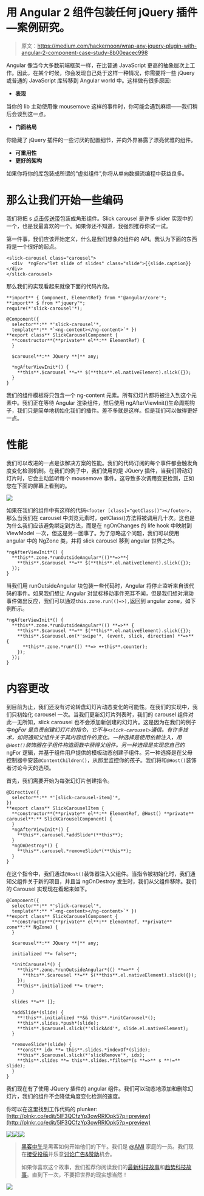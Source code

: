 # 用 Angular 2 组件包装任何 jQuery 插件—案例研究。

> 原文：<https://medium.com/hackernoon/wrap-any-jquery-plugin-with-angular-2-component-case-study-8b00eacec998>

Angular 像当今大多数前端框架一样，在比普通 JavaScript 更高的抽象层次上工作。因此，在某个时候，你会发现自己处于这样一种情况，你需要将一些 jQuery 或普通的 JavaScript 库转移到 Angular world 中。这样做有很多原因:

*   **表现**

当你的 lib 主动使用像 mousemove 这样的事件时，你可能会遇到麻烦——我们稍后会谈到这一点。

*   **门面格局**

你隐藏了 jQuery 插件的一些讨厌的配置细节，并向外界暴露了漂亮优雅的组件。

*   **可重用性**
*   **更好的架构**

如果你将你的库包装成所谓的“虚拟组件”,你将从单向数据流编程中获益良多。

# **那么让我们开始一些编码**

我们将把 s [点击传送带](http://kenwheeler.github.io/slick/)包装成角形组件。Slick carousel 是许多 slider 实现中的一个，也是我最喜欢的一个。如果你还不知道，我强烈推荐你试一试。

第一件事，我们应该开始定义，什么是我们想象的组件的 API。我认为下面的东西将是一个很好的起点。

```
<slick-carousel class="carousel">
  <div  *ngFor="let slide of slides" class="slide">{{slide.caption}}</div>
</slick-carousel>
```

那么我们的实现看起来就像下面的代码片段。

```
**import** { Component, ElementRef} from *'@angular/core'*;
**import** $ from *"jquery"*;
require(*'slick-carousel'*);

@Component({
  selector**:** *'slick-carousel'*,
  template**:** *`<ng-content></ng-content>`* })
**export class** SlickCarouselComponent {
  **constructor**(**private** el**:** ElementRef) {
  }

  $carousel**:** JQuery **|** any;

  *ngAfterViewInit*() {
    **this**.$carousel **=** $(**this**.el.nativeElement).slick({});
  }
}
```

我们的组件模板将只包含一个 ng-content 元素。所有幻灯片都将被注入到这个元素中。我们正在等待 Angular 渲染组件，然后使用 ngAfterViewInit()生命周期钩子，我们只是简单地初始化我们的插件。差不多就是这样。但是我们可以做得更好一点。

# **性能**

我们可以改进的一点是该解决方案的性能。我们的代码订阅的每个事件都会触发角度变化检测机制。在我们的例子中，我们使用的是 JQuery 插件，当我们滑动幻灯片时，它会主动监听每个 mousemove 事件。这导致多次调用变更检测，正如您在下面的屏幕上看到的。

![](img/5f99d7e5baee8eba154cb46a31a516e7.png)

如果在我们的组件中有这样的代码`<footer [class]="getClass()"></footer>`，那么当我们在 carousel 中浏览元素时，getClass()方法将被调用几十次。这也是为什么我们应该避免绑定到方法，而是在 ngOnChanges 的 life hook 中映射到 ViewModel 一次，但这是另一回事了。为了忽略这个问题，我们可以使用 angular 中的 NgZone 类，并将 slick carousel 移到 angular 世界之外。

```
*ngAfterViewInit*() {
  **this**.zone.*runOutsideAngular*(()**=>**{
    **this**.$carousel **=** $(**this**.el.nativeElement).slick({});
  });
}
```

当我们用 runOutsideAngular 块包装一些代码时，Angular 将停止监听来自该代码的事件。如果我们想让 Angular 对鼠标移动事件充耳不闻，但是我们想对滑动事件做出反应，我们可以通过`this.zone.run(()=>),`返回到 angular zone，如下例所示。

```
*ngAfterViewInit*() {
  **this**.zone.*runOutsideAngular*(() **=>** {
    **this**.$carousel **=** $(**this**.el.nativeElement).slick({});
    **this**.$carousel.on(*'swipe'*, (event, slick, direction) **=>** {
      **this**.zone.*run*(() **=> ++this**.counter);
    });
  });
}
```

# 内容更改

到目前为止，我们还没有讨论转盘幻灯片动态变化的可能性。在我们的实现中，我们只初始化 carousel 一次。当我们更新幻灯片列表时，我们的 carousel 组件对此一无所知，slick carousel 也不会添加新创建的幻灯片。这是因为在我们的例子中*ngFor 是负责创建幻灯片的指令，它不与`<slick-carousel>`通信。有许多技术，如何通知父组件关于其内容组件的变化。一种选择是使用依赖注入，用`@Host()`装饰器在子组件构造函数中获得父组件。另一种选择是实现您自己的*ngFor 逻辑，并基于组件用户提供的模板动态创建子组件。另一种选择是在父母控制器中安装`@ContentChildren()`，从那里监控你的孩子。我们将和`@Host()`装饰者讨论今天的选项。

首先，我们需要开始为每张幻灯片创建指令。

```
@Directive({
  selector**:** *'[slick-carousel-item]'*,
})
**export class** SlickCarouselItem {
  **constructor**(**private** el**:** ElementRef, @Host() **private** carousel**:** SlickCarouselComponent) {
  }
  *ngAfterViewInit*() {
    **this**.carousel.*addSlide*(**this**);
  }
  *ngOnDestroy*() {
    **this**.carousel.*removeSlide*(**this**);
  }
}
```

在这个指令中，我们通过`@Host()`装饰器注入父组件。当指令被初始化时，我们通知父组件关于新的项目，并且当 ngOnDestroy 发生时，我们从父组件移除。我们的 Carousel 实现现在看起来如下。

```
@Component({
  selector**:** *'slick-carousel'*,
  template**:** *`<ng-content></ng-content>`* })
**export class** SlickCarouselComponent {
  **constructor**(**private** el**:** ElementRef, **private** zone**:** NgZone) {
  }

  $carousel**:** JQuery **|** any;

  initialized **= false**;

  *initCarousel*() {
    **this**.zone.*runOutsideAngular*(() **=>** {
      **this**.$carousel **=** $(**this**.el.nativeElement).slick({});
    });
    **this**.initialized **= true**;
  }

  slides **=** [];

  *addSlide*(slide) {
    **!this**.initialized **&& this**.*initCarousel*();
    **this**.slides.*push*(slide);
    **this**.$carousel.slick(*'slickAdd'*, slide.el.nativeElement);
  }

  *removeSlide*(slide) {
    **const** idx **= this**.slides.*indexOf*(slide);
    **this**.$carousel.slick(*'slickRemove'*, idx);
    **this**.slides **= this**.slides.*filter*(s **=>** s **!=** slide);
  }
}
```

我们现在有了使用 JQuery 插件的 angular 组件。我们可以动态地添加和删除幻灯片，我们的组件不会降低角度变化检测的速度。

你可以在这里找到工作代码的 plunker:[http://plnkr.co/edit/5lF3QCfzYp3owRRlOpk5?p=preview](http://plnkr.co/edit/5lF3QCfzYp3owRRlOpk5?p=preview)

[![](img/50ef4044ecd4e250b5d50f368b775d38.png)](http://bit.ly/HackernoonFB)[![](img/979d9a46439d5aebbdcdca574e21dc81.png)](https://goo.gl/k7XYbx)[![](img/2930ba6bd2c12218fdbbf7e02c8746ff.png)](https://goo.gl/4ofytp)

> [黑客中午](http://bit.ly/Hackernoon)是黑客如何开始他们的下午。我们是 [@AMI](http://bit.ly/atAMIatAMI) 家庭的一员。我们现在[接受投稿](http://bit.ly/hackernoonsubmission)并乐意[讨论广告&赞助](mailto:partners@amipublications.com)机会。
> 
> 如果你喜欢这个故事，我们推荐你阅读我们的[最新科技故事](http://bit.ly/hackernoonlatestt)和[趋势科技故事](https://hackernoon.com/trending)。直到下一次，不要把世界的现实想当然！

![](img/be0ca55ba73a573dce11effb2ee80d56.png)